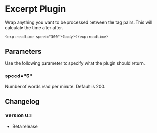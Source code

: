 # Excerpt Plugin

Wrap anything you want to be processed between the tag pairs. 
This will calculate the time after after.

    {exp:readtime speed="300"}{body}{/exp:readtime}


## Parameters
Use the following parameter to specify what the plugin should return.

### speed="5"
Number of words read per minute. Default is 200.



## Changelog

### Version 0.1
- Beta release